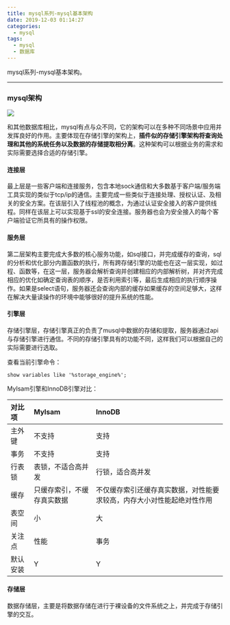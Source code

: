 ```yaml
---
title: mysql系列-mysql基本架构
date: 2019-12-03 01:14:27
categories:
  - mysql
tags:
  - mysql
  - 数据库
---
```


mysql系列-mysql基本架构。
<!-- more -->

------------
### mysql架构


<img class="avatar" src="/img/mysql.jpg">


和其他数据库相比，mysql有点与众不同，它的架构可以在多种不同场景中应用并发挥良好的作用。主要体现在存储引擎的架构上，**插件似的存储引擎架构将查询处理和其他的系统任务以及数据的存储提取相分离**。这种架构可以根据业务的需求和实际需要选择合适的存储引擎。

#### 连接层

最上层是一些客户端和连接服务，包含本地sock通信和大多数基于客户端/服务端工具实现的类似于tcp/ip的通信。主要完成一些类似于连接处理、授权认证、及相关的安全方案。在该层引入了线程池的概念，为通过认证安全接入的客户提供线程。同样在该层上可以实现基于ssl的安全连接。服务器也会为安全接入的每个客户端验证它所具有的操作权限。

#### 服务层

第二层架构主要完成大多数的核心服务功能，如sql接口，并完成缓存的查询，sql的分析和优化部分内置函数的执行，所有跨存储引擎的功能也在这一层实现，如过程、函数等，在这一层，服务器会解析查询并创建相应的内部解析树，并对齐完成相应的优化如确定查询表的顺序，是否利用索引等，最后生成相应的执行顺序操作。如果是select语句，服务器还会查询内部的缓存如果缓存的空间足够大，这样在解决大量读操作的环境中能够很好的提升系统的性能。

#### 引擎层

存储引擎层，存储引擎真正的负责了musql中数据的存储和提取，服务器通过api与存储引擎进行通信。不同的存储引擎具有的功能不同，这样我们可以根据自己的实际需要进行选取。

查看当前引擎命令：
```shell
show variables like '%storage_engine%';
```

MyIsam引擎和InnoDB引擎对比：

|  对比项 | MyIsam  | InnoDB  |
| :------------ | :------------ | :------------ |
| 主外键  | 不支持  |  支持 |
| 事务  | 不支持  |  支持 |
| 行表锁  |  表锁，不适合高并发 |  行锁，适合高并发 |
| 缓存  | 只缓存索引，不缓存真实数据  | 不仅缓存索引还缓存真实数据，对性能要求较高，内存大小对性能起绝对性作用  |
|  表空间 |  小 | 大  |
| 关注点  | 性能  | 事务  |
|  默认安装 | Y  | Y  |



#### 存储层

数据存储层，主要是将数据存储在进行于裸设备的文件系统之上，并完成于存储引擎的交互。